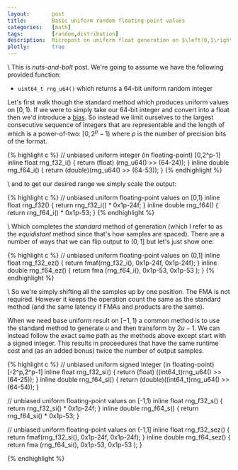 ```yaml
---
layout:       post
title:        Basic uniform random floating-point values
categories:   [math]
tags:         [random,distribution]
description:  Micropost on uniform float generation on $\left(0,1\right]$, $\left[-1,1\right)$ and $\left[-1,1\right)$.
plotly:       true
---
```



\\
This is *nuts-and-bolt* post. We're going to assume we have the following provided function:

* `uint64_t rng_u64()` which returns a 64-bit uniform random integer

Let's first walk though the standard method which produces uniform values on $\left[0,1\right)$. If we were to simply take our 64-bit integer and convert into a float then we'd introduce a [bias]({{site.base}}/math/2016/12/22/Pigeonhole.html). So instead we limit ourselves to the largest consecutive sequence of integers that are representable and the length of which is a power-of-two: $\left[0,2^p-1\right)$ where $p$ is the number of precision bits of the format.

{% highlight c %}
// unbiased uniform integer (in floating-point) [0,2^p-1]
inline float  rng_f32_i() { return (float) (rng_u64() >> (64-24)); }
inline double rng_f64_i() { return (double)(rng_u64() >> (64-53)); }
{% endhighlight %}

\\
and to get our desired range we simply scale the output:

{% highlight c %}
// unbiased uniform floating-point values on [0,1)
inline float  rng_f32()   { return rng_f32_i() * 0x1p-24f; }
inline double rng_f64()   { return rng_f64_i() * 0x1p-53;  }
{% endhighlight %}


\\
Which completes the *standard* method of generation (which I refer to as the *equidistant* method since that's how samples are spaced). There are a number of ways that we can flip output to $\left(0,1\right]$ but let's just show one:

{% highlight c %}
// unbiased uniform floating-point values on (0,1]
inline float  rng_f32_ez() { return fmaf(rng_f32_i(), 0x1p-24f, 0x1p-24f); }
inline double rng_f64_ez() { return fma (rng_f64_i(), 0x1p-53,  0x1p-53 ); }
{% endhighlight %}

\\
So we're simply shifting all the samples up by one position. The FMA is not required. However it keeps the operation count the same as the standard method (and the same latency if FMAs and products are the same).

When we need base uniform result on $\left[-1,1\right)$ a common method is to use the standard method to generate $u$ and then transform by $2u-1$. We can instead follow the exact same path as the methods above except start with a signed integer. This results in proceedures that have the same runtime cost and (as an added bonus) twice the number of output samples.

{% highlight c %}
// unbiased uniform signed integer (in floating-point) [-2^p,2^p-1]
inline float  rng_f32_si() { return (float) ((int64_t)rng_u64() >> (64-25)); }
inline double rng_f64_si() { return (double)((int64_t)rng_u64() >> (64-54)); }

// unbiased uniform floating-point values on [-1,1)
inline float  rng_f32_s()  { return rng_f32_si() * 0x1p-24f; }
inline double rng_f64_s()  { return rng_f64_si() * 0x1p-53;  }

// unbiased uniform floating-point values on (-1,1]
inline float  rng_f32_sez() { return fmaf(rng_f32_si(), 0x1p-24f, 0x1p-24f); }
inline double rng_f64_sez() { return fma (rng_f64_si(), 0x1p-53,  0x1p-53 ); }

{% endhighlight %}
